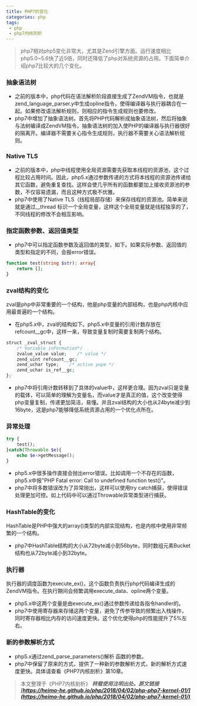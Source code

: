 ```yaml
---
title: PHP7的变化
categories: php
tags:
 - php
 - php7内核剖析
---
```


> php7相对php5变化非常大，尤其是Zend引擎方面。运行速度相比php5.0~5.6快了近5倍，同时还降低了php对系统资源的占用。下面简单介绍php7比较大的几个变化。

<!-- more -->

### 抽象语法树

- 之前的版本中，php代码在语法解析阶段直接生成了ZendVM指令，也就是zend_language_parser.y中生成opline指令，使得编译器与执行器耦合在一起。如果修改语法解析规则，则相应的指令生成规则也要修改。
- php7中增加了抽象语法树。首先将PHP代码解析成抽象语法树，然后将抽象与法树编译成ZendVM指令。抽象语法树的加入使PHP的编译器与执行器很好的隔离开。编译器不需要关心指令生成规则，执行器不需要关心语法解析规则。

### Native TLS

- 之前的版本中，php中线程使用全局资源需要先获取本线程的资源池，这个过程比较占用时间。因此，php5.x通过参数传递的方式将本线程的资源池传递给其它函数，避免重复查找。这样会使几乎所有的函数都要加上接收资源池的参数，不仅容易遗漏，而且这种方式极不优雅。
-  php7中使用了Native TLS（线程局部存储）来保存线程的资源池。简单来说就是通过__thread 标识一个全局变量，这样这个全局变量就是线程独享的了，不同线程的修改不会相互影响。

### 指定函数参数、返回值类型

- php7中可以指定函数参数及返回值的类型，如下。如果实际参数、返回值的类型和指定的不同，会报error错误。

```php
function test(string $str): array{
	return [];
}
```

### zval结构的变化

zval是php中非常重要的一个结构，他是php变量的内部结构，也是php内核中应用最普遍的一个结构。

- 在php5.x中，zval的结构如下。php5.x中变量的引用计数存放在refcount__gc中，这样一来，导致变量复制时需要复制两个结构。

```php
struct _zval_struct {
	/* Variable inFormation*/
	zvalue_value value;    /* value */
	zend_uint refcount__gc;
	zend_uchar type;    /* active yupe */
	zend_uchar is_ref__gc;
};
```

- php7中将引用计数转移到了具体的value中，这样更合理。因为zval只是变量的载体，可以简单的理解为变量名，而value才是真正的值，这个改变使得php变量复制，传递更加简洁，易懂。并且zval结构的大小也从24byte减少到16byte，这是php7能够降低系统资源占用的一个优化点所在。

### 异常处理

```php
try {
	test();
}catch(Throwable $e){
	echo $e->getMessage();
}
```
- php5.x中很多操作直接会抛出error错误。比如调用一个不存在的函数，php5.x中报"PHP Fatal error: Call to undefined function test()"。
- php7中将多数错误改为了异常抛出，这样可以使用try catch捕获，使得错误处理更加可控。如上代码中可以通过Throwable异常类型进行捕获。

### HashTable的变化

HashTable是PHP中强大的array()类型的内部实现结构，也是内核中使用非常频繁的一个结构。

- php7中HashTable结构的大小从72byte减小到56byte，同时数组元素Bucket结构也从72byte减小到32byte。

### 执行器

执行器的调度函数为execute_ex()，这个函数负责执行php代码编译生成的ZendVM指令。在执行期间会频繁调用execute_data、opline两个变量。

- php5.x中这两个变量是由execute_ex()通过参数传递给各指令handler的。
- php7中使用寄存器来存储这两个变量，避免了传参导致的频繁出入栈操作，同时寄存器相比内存的访问速度更快。这个优化使得php的性能提升了5%左右。

### 新的参数解析方式

- php5.x通过zend_parse_parameters()解析 函数的参数。
- php7中保留了原来的方式，提供了一种新的参数解析方式，新的解析方式速度更快。具体请查看《PHP7内核剖析》第10章。



> 本文整理于《PHP7内核剖析》
> ***转载使用注明出处。原文链接 [https://heimo-he.github.io/php/2018/04/02/php-php7-kernel-01/](https://heimo-he.github.io/php/2018/04/02/php-php7-kernel-01/)***